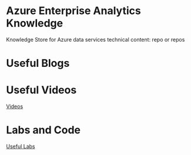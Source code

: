 # Azure Enterprise Analytics Knowledge

Knowledge Store for Azure data services technical content: repo or repos



# Useful Blogs

# Useful Videos
[Videos](./videos/videos.md)

# Labs and Code

[Useful Labs](./labs_code/readme.md)




